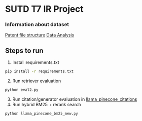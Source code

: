 # SUTD T7 IR Project

### Information about dataset
[Patent file structure](patent_file_structure.md)
[Data Analysis](data-analysis.md)


## Steps to run
1. Install requirements.txt
```bash
pip install -r requirements.txt
```
2. Run retriever evaluation
```bash
python eval2.py
```
3. Run citation/generator evaluation in [llama_pinecone_citations](llama_pinecone_citations.ipynb)
4. Run hybrid BM25 + rerank search
```bash
python llama_pinecone_bm25_new.py
```
